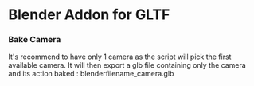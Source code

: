 # Blender Addon for GLTF

### Bake Camera
It's recommend to have only 1 camera as the script will pick the first available camera. It will then export a glb file containing only the camera and its action baked : blenderfilename_camera.glb
